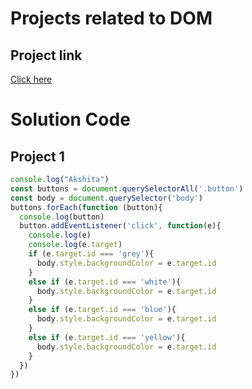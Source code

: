 # Projects related to DOM

## Project link
[Click here](https://dom-project-chaiaurcode.stackblitz.io/1-colorChanger/index.html)

# Solution Code

## Project 1

```javascript
console.log("Akshita")
const buttons = document.querySelectorAll('.button')
const body = document.querySelector('body')
buttons.forEach(function (button){
  console.log(button)
  button.addEventListener('click', function(e){
    console.log(e)
    console.log(e.target)
    if (e.target.id === 'grey'){
      body.style.backgroundColor = e.target.id
    }
    else if (e.target.id === 'white'){
      body.style.backgroundColor = e.target.id
    }
    else if (e.target.id === 'blue'){
      body.style.backgroundColor = e.target.id
    }
    else if (e.target.id === 'yellow'){
      body.style.backgroundColor = e.target.id
    }
  })
})

```